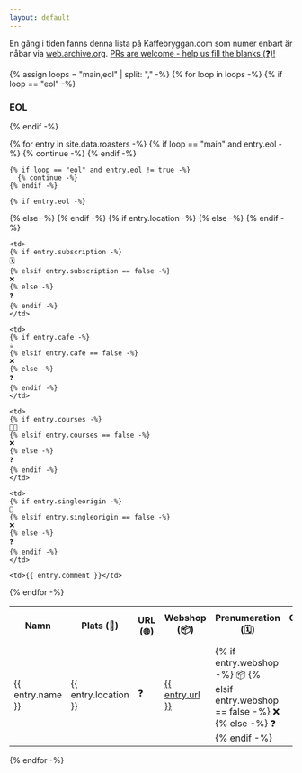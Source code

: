 ```yaml
---
layout: default
---
```

En gång i tiden fanns denna lista på Kaffebryggan.com som numer enbart är nåbar via [web.archive.org](https://web.archive.org/web/20210812131008/https://www.kaffebryggan.com/svenska-kafferosterier/). [PRs are welcome - help us fill the blanks (❓)!](https://github.com/svenska-kafferosterier/svenska-kafferosterier.github.io)

<script src="assets/js/sorttable.js"></script>

{% assign loops = "main,eol" | split: "," -%}
{% for loop in loops -%}
  {% if loop == "eol" -%}
### EOL
  {% endif -%}

<table class="sortable">
  <tr>
    <th>Namn</th>
    <th>Plats (📍)</th>
    <th>URL (🌐)</th>
    <th>Webshop (📦)</th>
    <th>Prenumeration (🗓)</th>
    <th>Café/bar (☕️)</th>
    <th>Kurser (🧑‍🎓)</th>
    <th><a href="https://en.wikipedia.org/wiki/Single-origin_coffee">Single Origin</a> (🥇)</th>
    <th>Kommentar (💬)</th>
  </tr>
  {% for entry in site.data.roasters -%}
    {% if loop == "main" and entry.eol -%}
      {% continue -%}
    {% endif -%}

    {% if loop == "eol" and entry.eol != true -%}
      {% continue -%}
    {% endif -%}

    {% if entry.eol -%}
  <tr class="strikeout">
    {% else -%}
  <tr>
    {% endif -%}
    <td>{{ entry.name }}</td>
    {% if entry.location -%}
    <td>{{ entry.location }}</td>
    {% else -%}
    <td>❓</td>
    {% endif -%}
    <td><a href="https://{{ entry.url }}">{{ entry.url }}</a></td>
    <td>
    {% if entry.webshop -%}
    📦
    {% elsif entry.webshop == false -%}
    ❌
    {% else -%}
    ❓
    {% endif -%}
    </td>

    <td>
    {% if entry.subscription -%}
    🗓
    {% elsif entry.subscription == false -%}
    ❌
    {% else -%}
    ❓
    {% endif -%}
    </td>

    <td>
    {% if entry.cafe -%}
    ☕️
    {% elsif entry.cafe == false -%}
    ❌
    {% else -%}
    ❓
    {% endif -%}
    </td>

    <td>
    {% if entry.courses -%}
    🧑‍🎓
    {% elsif entry.courses == false -%}
    ❌
    {% else -%}
    ❓
    {% endif -%}
    </td>

    <td>
    {% if entry.singleorigin -%}
    🥇
    {% elsif entry.singleorigin == false -%}
    ❌
    {% else -%}
    ❓
    {% endif -%}
    </td>

    <td>{{ entry.comment }}</td>
  </tr>
  {% endfor -%}
</table>
{% endfor -%}
